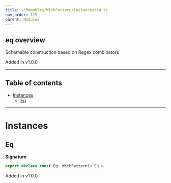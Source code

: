 ```yaml
---
title: schemables/WithPattern/instances/eq.ts
nav_order: 119
parent: Modules
---
```


## eq overview

Schemable construction based on Regex combinators

Added in v1.0.0

---

<h2 class="text-delta">Table of contents</h2>

- [Instances](#instances)
  - [Eq](#eq)

---

# Instances

## Eq

**Signature**

```ts
export declare const Eq: WithPattern1<'Eq'>
```

Added in v1.0.0
